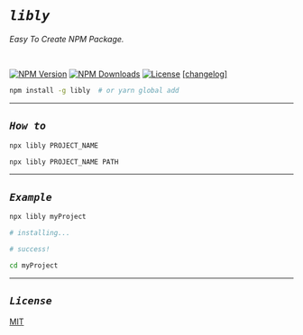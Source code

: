 # **_`libly`_**

_Easy To Create NPM Package._

<br>

[![NPM Version][npm-image]][npm-url]
[![NPM Downloads][downloads-image]][downloads-url]
[![License][license-image]][license-url]
[[changelog]](CHANGELOG.md)

```bash
npm install -g libly  # or yarn global add
```

---

## **_`How to`_**

```bash
npx libly PROJECT_NAME
```

```bash
npx libly PROJECT_NAME PATH
```

---

## **_`Example`_**

```bash
npx libly myProject

# installing...

# success!

cd myProject
```

---

## **_`License`_**

[MIT](LICENSE)

[npm-image]: https://img.shields.io/npm/v/libly.svg
[npm-url]: https://npmjs.org/package/libly
[downloads-image]: https://img.shields.io/npm/dm/libly.svg
[downloads-url]: https://npmcharts.com/compare/libly?minimal=true
[license-url]: https://opensource.org/licenses/MIT
[license-image]: https://img.shields.io/npm/l/libly

